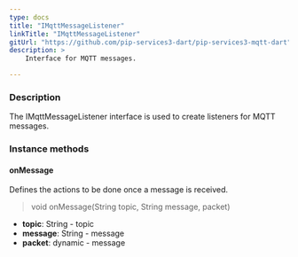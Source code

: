 ```yaml
---
type: docs
title: "IMqttMessageListener"
linkTitle: "IMqttMessageListener"
gitUrl: "https://github.com/pip-services3-dart/pip-services3-mqtt-dart"
description: >
    Interface for MQTT messages.

---
```



### Description

The IMqttMessageListener interface is used to create listeners for MQTT messages.


### Instance methods


#### onMessage
Defines the actions to be done once a message is received.

> void onMessage(String topic, String message, packet)

- **topic**: String - topic
- **message**: String - message
- **packet**: dynamic - message
